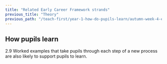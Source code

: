 ```yaml
---
title: "Related Early Career Framework strands"
previous_title: "Theory"
previous_path: "/teach-first/year-1-how-do-pupils-learn/autumn-week-4-ect-theory"
---
```


## How pupils learn

2.9 Worked examples that take pupils through each step of a new process are also likely to support pupils to learn.
